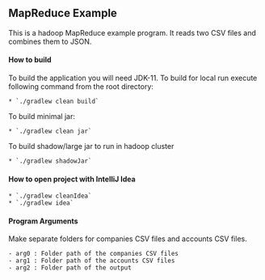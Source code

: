 ## MapReduce Example
This is a hadoop MapReduce example program. It reads two CSV files and combines them to JSON.

#### How to build
To build the application you will need JDK-11. To build for local run execute following command from the root directory:

    * `./gradlew clean build`

To build minimal jar:

    * `./gradlew clean jar`

To build shadow/large jar to run in hadoop cluster

    * `./gradlew shadowJar`

#### How to open project with IntelliJ Idea
    * `./gradlew cleanIdea`
    * `./gradlew idea`

#### Program Arguments
Make separate folders for companies CSV files and accounts CSV files.

    - arg0 : Folder path of the companies CSV files
    - arg1 : Folder path of the accounts CSV files
    - arg2 : Folder path of the output